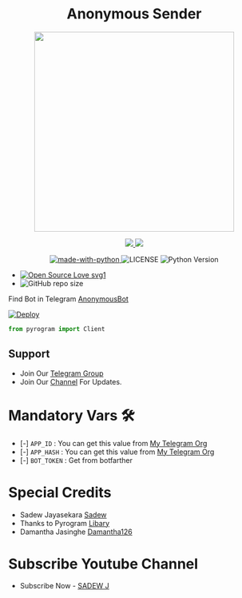 <h1 align="center"><b><b>Anonymous Sender</b></b></h1>

<p align="center"><a href="https://t.me/SDBOTs_Inifinity"><img src="https://telegra.ph/file/37c2968ca9eb98a89a75a.png" width="400"></a></p>

<p align="center">
  <a href="https://github.com/Sadew451/AnonymousSender/stargazers">
    <img src="https://img.shields.io/github/stars/Sadew451/AnonymousSender?style=social">

  </a>
  
  <a href="https://github.com/Sadew451/AnonymousSender/fork">
    <img src="https://img.shields.io/github/forks/Sadew451/AnonymousSender?label=Fork&style=social">

  </a>  
</p>

<p align="center">
    <a href="https://python.org">
        <img src="http://forthebadge.com/images/badges/made-with-python.svg" alt="made-with-python">
    </a>

<img src="https://img.shields.io/github/license/Sadew451/AnonymousSender?style=for-the-badge&logo=appveyor" alt="LICENSE">
<img src="https://img.shields.io/badge/python-3.10.0-green?style=for-the-badge&logo=appveyor" alt="Python Version">

- [![Open Source Love svg1](https://badges.frapsoft.com/os/v1/open-source.svg?v=103)](https://github.com/ellerbrock/open-source-badges/)
- ![GitHub repo size](https://img.shields.io/github/repo-size/Sadew451/AnonymousSender?label=Repo%20Size)

Find Bot in Telegram [AnonymousBot](https://t.me/SDAnonymousBot)

[![Deploy](https://www.herokucdn.com/deploy/button.svg)](https://heroku.com/deploy?template=https://github.com/Sadew451/AnonymousSender)

```python
from pyrogram import Client
```

## Support   

- Join Our [Telegram Group](https://www.telegram.dog/SDBOTz) 
- Join Our [Channel](https://www.telegram.dog/SDBOTs_Inifinity) For Updates.

# Mandatory Vars 🛠

- [-] `APP_ID` :   You can get this value from [My Telegram Org](https://t.me/SDMyTgOrgBot)
- [-] `APP_HASH` :   You can get this value from [My Telegram Org](https://t.me/SDMyTgOrgBot)
- [-] `BOT_TOKEN` : Get from botfarther


# Special Credits

- Sadew Jayasekara [Sadew](https://t.me/Itz_Sadew)
- Thanks to Pyrogram [Libary](https://github.com/pyrogram/pyrogram)
- Damantha Jasinghe [Damantha126](https://t.me/MrItzme)

# Subscribe Youtube Channel

- Subscribe Now - [SADEW J](https://www.youtube.com/c/SADEWJ)
